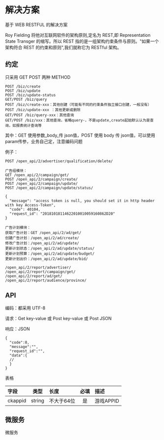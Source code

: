 # 解决方案

基于 WEB RESTFUL 的解决方案

Roy Fielding 将他对互联网软件的架构原则,定名为 REST,即 Representation State Transger 的缩写。所以 REST 指的是一组架构约束条件与原则。"如果一个架构符合 REST 的约束和原则",我们就称它为 RESTful 架构。

## 约定

只采用 GET POST 两种 METHOD

```
POST /biz/create
POST /biz/update
POST /biz/update-status
GET/POST /biz/query
POST /biz/create-xxx：其他创建（可能有不同的约束条件独立接口创建，一般没有）
POST /biz/update-xxx ：其他更新或删除
GET/POST /biz/query-xxx：其他查询
GET/POST /biz/xxx：其他查询，省略query-，不是update,create起始默认认为是查询，如报表统计查询等
```

其中：GET 使用参数_body_传 json值，POST 使用 body 传 json值，可以使用param传参，业务自己定，注意编码问题

例子：

```
POST /open_api/2/advertiser/qualification/delete/

广告组模块：
GET /open_api/2/campaign/get/
POST /open_api/2/campaign/create/
POST /open_api/2/campaign/update/
POST /open_api/2/campaign/update/status/

{
  "message": "access token is null, you should set it in http header with key Access-Token", 
  "code": 40104, 
  "request_id": "20181018114622010010059160862D20"
}

广告计划模块：
获取广告计划：GET /open_api/2/ad/get/
创建广告计划：/open_api/2/ad/create/
修改广告计划：/open_api/2/ad/update/
更新计划状态：/open_api/2/ad/update/status/
更新计划预算：/open_api/2/ad/update/budget/
更新计划出价：/open_api/2/ad/update/bid/

/open_api/2/report/advertiser/
/open_api/2/report/campaign/get/
/open_api/2/report/ad/get/
/open_api/2/report/audience/province/
```

## API

编码：都采用 UTF-8

请求：Get key-value 或 Post key-value 或 Post JSON

响应：JSON

```
{
  "code":0,
  "message":"",
  "request_id":"",
  "data":{
  //
  }
}
```

表格

| 字段    |  类型  | 长度       | 必填 | 描述      |
|:--------|:------:|:---------|:---:|:--------|
| ckappid | string | 不大于64位 |  是  | 游戏APPID |

## 微服务

微服务